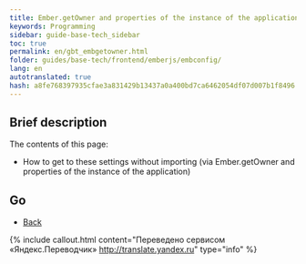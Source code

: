 ```yaml
--- 
title: Ember.getOwner and properties of the instance of the application 
keywords: Programming 
sidebar: guide-base-tech_sidebar 
toc: true 
permalink: en/gbt_embgetowner.html 
folder: guides/base-tech/frontend/emberjs/embconfig/ 
lang: en 
autotranslated: true 
hash: a8fe768397935cfae3a831429b13437a0a400bd7ca6462054df07d007b1f8496 
--- 
```


## Brief description 

The contents of this page: 

* How to get to these settings without importing (via Ember.getOwner and properties of the instance of the application) 

## Go 

* [Back](gbt_emberjs.html)


{% include callout.html content="Переведено сервисом «Яндекс.Переводчик» <http://translate.yandex.ru>" type="info" %}